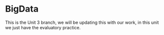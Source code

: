 # BigData

This is the Unit 3 branch, we will be updating this with our work, in this unit we just have the evaluatory practice.
